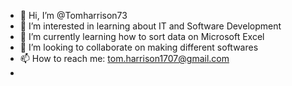 - 👋 Hi, I’m @Tomharrison73
- 👀 I’m interested in learning about IT and Software Development 
- 🌱 I’m currently learning how to sort data on Microsoft Excel
- 💞️ I’m looking to collaborate on making different softwares
- 📫 How to reach me: tom.harrison1707@gmail.com
- 

<!---
Tomharrison73/Tomharrison73 is a ✨ special ✨ repository because its `README.md` (this file) appears on your GitHub profile.
You can click the Preview link to take a look at your changes.
--->
